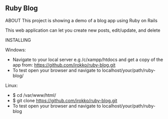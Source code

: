 ## Ruby Blog
ABOUT
This project is showing a demo of a blog app using Ruby on Rails

This web application can let you create new posts, edit/update, and delete

INSTALLING

Windows:
* Navigate to your local server e.g /c/xampp/htdocs and get a copy of the app from:
https://github.com/irokko/ruby-blog.git
* To test open your browser and navigate to localhost/your/path/ruby-blog/

Linux:
* $ cd /var/www/html/
* $ git clone https://github.com/irokko/ruby-blog.git
* To test open your browser and navigate to localhost/your/path/ruby-blog
